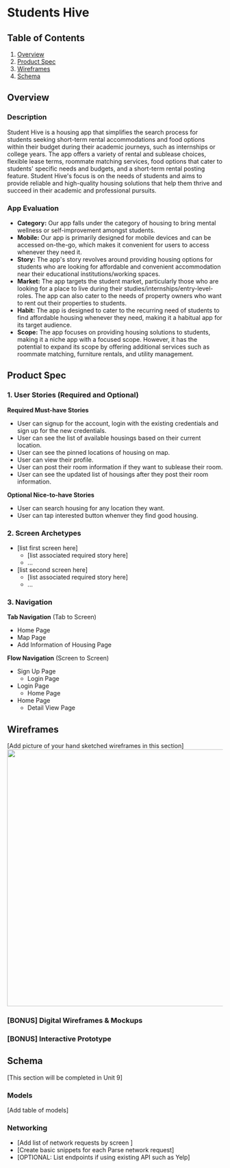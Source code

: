 

# Students Hive

## Table of Contents
1. [Overview](#Overview)
1. [Product Spec](#Product-Spec)
1. [Wireframes](#Wireframes)
2. [Schema](#Schema)

## Overview
### Description
Student Hive is a housing app that simplifies the search process for students seeking short-term rental accommodations and food options within their budget during their academic journeys, such as internships or college years. The app offers a variety of rental and sublease choices, flexible lease terms, roommate matching services, food options that cater to students' specific needs and budgets, and a short-term rental posting feature. Student Hive's focus is on the needs of students and aims to provide reliable and high-quality housing solutions that help them thrive and succeed in their academic and professional pursuits.

### App Evaluation

- **Category:** Our app falls under the category of housing to bring mental wellness or self-improvement amongst students.
- **Mobile:** Our app is primarily designed for mobile devices and can be accessed on-the-go, which makes it convenient for users to access whenever they need it.
- **Story:** The app's story revolves around providing housing options for students who are looking for affordable and convenient accommodation near their educational institutions/working spaces.
- **Market:** The app targets the student market, particularly those who are looking for a place to live during their studies/internships/entry-level-roles. The app can also cater to the needs of property owners who want to rent out their properties to students.
- **Habit:** The app is designed to cater to the recurring need of students to find affordable housing whenever they need, making it a habitual app for its target audience.
- **Scope:** The app focuses on providing housing solutions to students, making it a niche app with a focused scope. However, it has the potential to expand its scope by offering additional services such as roommate matching, furniture rentals, and utility management.

## Product Spec

### 1. User Stories (Required and Optional)

**Required Must-have Stories**

* User can signup for the account, login with the existing credentials and sign up for the new credentials.
* User can see the list of available housings based on their current location.
* User can see the pinned locations of housing on map.
* User can view their profile.
* User can post their room information if they want to sublease their room.
* User can see the updated list of housings after they post their room information.

**Optional Nice-to-have Stories**

* User can search housing for any location they want.
* User can tap interested button whenver they find good housing.


### 2. Screen Archetypes

* [list first screen here]
   * [list associated required story here]
   * ...
* [list second screen here]
   * [list associated required story here]
   * ...

### 3. Navigation

**Tab Navigation** (Tab to Screen)

* Home Page
* Map Page
* Add Information of Housing Page

**Flow Navigation** (Screen to Screen)

* Sign Up Page
   * Login Page
* Login Page
   * Home Page
* Home Page
   * Detail View Page




## Wireframes
[Add picture of your hand sketched wireframes in this section]
<img src="YOUR_WIREFRAME_IMAGE_URL" width=600>

### [BONUS] Digital Wireframes & Mockups

### [BONUS] Interactive Prototype

## Schema 
[This section will be completed in Unit 9]
### Models
[Add table of models]
### Networking
- [Add list of network requests by screen ]
- [Create basic snippets for each Parse network request]
- [OPTIONAL: List endpoints if using existing API such as Yelp]
